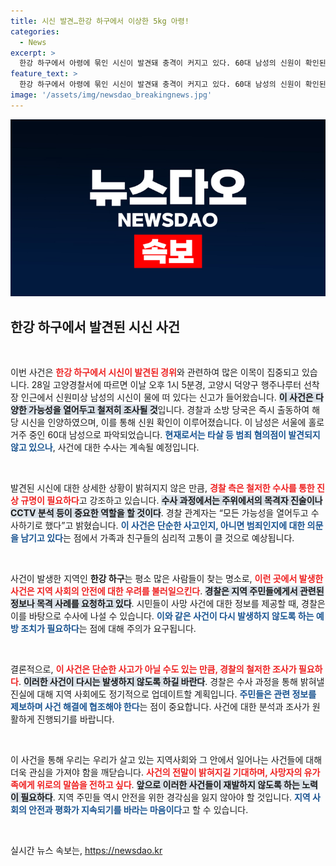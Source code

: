 ```yaml
---
title: 시신 발견…한강 하구에서 이상한 5kg 아령!
categories:
  - News
excerpt: >
  한강 하구에서 아령에 묶인 시신이 발견돼 충격이 커지고 있다. 60대 남성의 신원이 확인된 가운데, 경찰은 범죄 혐의점을 찾기 위한 수사에 착수했다. 모든 가능성을 열어두고 진행되는 수사 결과에 귀추가 주목된다.
feature_text: >
  한강 하구에서 아령에 묶인 시신이 발견돼 충격이 커지고 있다. 60대 남성의 신원이 확인된 가운데, 경찰은 범죄 혐의점을 찾기 위한 수사에 착수했다. 모든 가능성을 열어두고 진행되는 수사 결과에 귀추가 주목된다.
image: '/assets/img/newsdao_breakingnews.jpg'
---
```


<p><img src="/assets/img/newsdao_breakingnews.jpg" alt="koreaapp 속보" /></p>

<h2 data-ke-size="size26">한강 하구에서 발견된 시신 사건</h2>

<p data-ke-size="size16">&nbsp;</p>

<p>이번 사건은 <b><span style="color: #ee2323;">한강 하구에서 시신이 발견된 경위</span></b>와 관련하여 많은 이목이 집중되고 있습니다. 28일 고양경찰서에 따르면 이날 오후 1시 5분경, 고양시 덕양구 행주나루터 선착장 인근에서 신원미상 남성의 시신이 물에 떠 있다는 신고가 들어왔습니다. <b><span style="background-color: #21538527;">이 사건은 다양한 가능성을 열어두고 철저히 조사될 것</span></b>입니다. 경찰과 소방 당국은 즉시 출동하여 해당 시신을 인양하였으며, 이를 통해 신원 확인이 이루어졌습니다. 이 남성은 서울에 홀로 거주 중인 60대 남성으로 파악되었습니다. <b><span style="color: #1a5490;">현재로서는 타살 등 범죄 혐의점이 발견되지 않고 있으나</span></b>, 사건에 대한 수사는 계속될 예정입니다.</p>

<p data-ke-size="size16">&nbsp;</p>

<p>발견된 시신에 대한 상세한 상황이 밝혀지지 않은 만큼, <b><span style="color: #ee2323;">경찰 측은 철저한 수사를 통한 진상 규명이 필요하다</span></b>고 강조하고 있습니다. <b><span style="background-color: #21538527;">수사 과정에서는 주위에서의 목격자 진술이나 CCTV 분석 등이 중요한 역할을 할 것이다</span></b>. 경찰 관계자는 “모든 가능성을 열어두고 수사하기로 했다”고 밝혔습니다. <b><span style="color: #1a5490;">이 사건은 단순한 사고인지, 아니면 범죄인지에 대한 의문을 남기고 있다</span></b>는 점에서 가족과 친구들의 심리적 고통이 클 것으로 예상됩니다.</p>

<p data-ke-size="size16">&nbsp;</p>

<p>사건이 발생한 지역인 <b>한강 하구</b>는 평소 많은 사람들이 찾는 명소로, <b><span style="color: #ee2323;">이런 곳에서 발생한 사건은 지역 사회의 안전에 대한 우려를 불러일으킨다</span></b>. <b><span style="background-color: #21538527;">경찰은 지역 주민들에게서 관련된 정보나 목격 사례를 요청하고 있다</span></b>. 시민들이 사망 사건에 대한 정보를 제공할 때, 경찰은 이를 바탕으로 수사에 나설 수 있습니다. <b><span style="color: #1a5490;">이와 같은 사건이 다시 발생하지 않도록 하는 예방 조치가 필요하다</span></b>는 점에 대해 주의가 요구됩니다.</p>

<p data-ke-size="size16">&nbsp;</p>

<p>결론적으로, <b><span style="color: #ee2323;">이 사건은 단순한 사고가 아닐 수도 있는 만큼, 경찰의 철저한 조사가 필요하다</span></b>. <b><span style="background-color: #21538527;">이러한 사건이 다시는 발생하지 않도록 하길 바란다</span></b>. 경찰은 수사 과정을 통해 밝혀낼 진실에 대해 지역 사회에도 정기적으로 업데이트할 계획입니다. <b><span style="color: #1a5490;">주민들은 관련 정보를 제보하며 사건 해결에 협조해야 한다</span></b>는 점이 중요합니다. 사건에 대한 분석과 조사가 원활하게 진행되기를 바랍니다. </p>

<p data-ke-size="size16">&nbsp;</p>

<p>이 사건을 통해 우리는 우리가 살고 있는 지역사회와 그 안에서 일어나는 사건들에 대해 더욱 관심을 가져야 함을 깨닫습니다. <b><span style="color: #ee2323;">사건의 전말이 밝혀지길 기대하며, 사망자의 유가족에게 위로의 말씀을 전하고 싶다</span></b>. <b><span style="background-color: #21538527;">앞으로 이러한 사건들이 재발하지 않도록 하는 노력이 필요하다</span></b>. 지역 주민들 역시 안전을 위한 경각심을 잃지 않아야 할 것입니다. <b><span style="color: #1a5490;">지역 사회의 안전과 평화가 지속되기를 바라는 마음이다</span></b>고 할 수 있습니다. </p>

<p data-ke-size="size16">&nbsp;</p>
실시간 뉴스 속보는, <a href="https://newsdao.kr" rel="dofollow">https://newsdao.kr</a>


